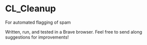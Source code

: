 # CL_Cleanup
For automated flagging of spam 

Written, run, and tested in a Brave browser. Feel free to send along suggestions for improvements! 
